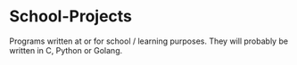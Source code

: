 # School-Projects
Programs written at or for school / learning purposes.
They will probably be written in C, Python or Golang.
